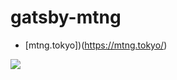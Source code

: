 # gatsby-mtng
- [mtng.tokyo])(https://mtng.tokyo/)

![](https://mtng.tokyo/static/198acae96af23c8b9aab1e96aa1adbe0/045aa/sticker.png)